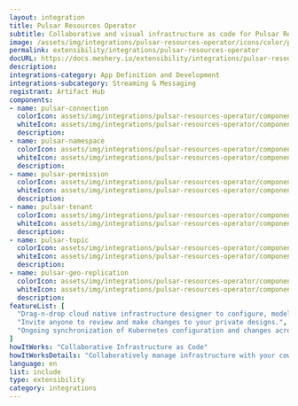 ```yaml
---
layout: integration
title: Pulsar Resources Operator
subtitle: Collaborative and visual infrastructure as code for Pulsar Resources Operator
image: /assets/img/integrations/pulsar-resources-operator/icons/color/pulsar-resources-operator-color.svg
permalink: extensibility/integrations/pulsar-resources-operator
docURL: https://docs.meshery.io/extensibility/integrations/pulsar-resources-operator
description: 
integrations-category: App Definition and Development
integrations-subcategory: Streaming & Messaging
registrant: Artifact Hub
components: 
- name: pulsar-connection
  colorIcon: assets/img/integrations/pulsar-resources-operator/components/pulsar-connection/icons/color/pulsar-connection-color.svg
  whiteIcon: assets/img/integrations/pulsar-resources-operator/components/pulsar-connection/icons/white/pulsar-connection-white.svg
  description: 
- name: pulsar-namespace
  colorIcon: assets/img/integrations/pulsar-resources-operator/components/pulsar-namespace/icons/color/pulsar-namespace-color.svg
  whiteIcon: assets/img/integrations/pulsar-resources-operator/components/pulsar-namespace/icons/white/pulsar-namespace-white.svg
  description: 
- name: pulsar-permission
  colorIcon: assets/img/integrations/pulsar-resources-operator/components/pulsar-permission/icons/color/pulsar-permission-color.svg
  whiteIcon: assets/img/integrations/pulsar-resources-operator/components/pulsar-permission/icons/white/pulsar-permission-white.svg
  description: 
- name: pulsar-tenant
  colorIcon: assets/img/integrations/pulsar-resources-operator/components/pulsar-tenant/icons/color/pulsar-tenant-color.svg
  whiteIcon: assets/img/integrations/pulsar-resources-operator/components/pulsar-tenant/icons/white/pulsar-tenant-white.svg
  description: 
- name: pulsar-topic
  colorIcon: assets/img/integrations/pulsar-resources-operator/components/pulsar-topic/icons/color/pulsar-topic-color.svg
  whiteIcon: assets/img/integrations/pulsar-resources-operator/components/pulsar-topic/icons/white/pulsar-topic-white.svg
  description: 
- name: pulsar-geo-replication
  colorIcon: assets/img/integrations/pulsar-resources-operator/components/pulsar-geo-replication/icons/color/pulsar-geo-replication-color.svg
  whiteIcon: assets/img/integrations/pulsar-resources-operator/components/pulsar-geo-replication/icons/white/pulsar-geo-replication-white.svg
  description: 
featureList: [
  "Drag-n-drop cloud native infrastructure designer to configure, model, and deploy your workloads.",
  "Invite anyone to review and make changes to your private designs.",
  "Ongoing synchronization of Kubernetes configuration and changes across any number of clusters."
]
howItWorks: "Collaborative Infrastructure as Code"
howItWorksDetails: "Collaboratively manage infrastructure with your coworkers synchronously sharing the same designs."
language: en
list: include
type: extensibility
category: integrations
---
```

